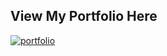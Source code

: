 ## View My Portfolio Here
[![portfolio](https://img.shields.io/badge/my_portfolio-000?style=for-the-badge&logo=ko-fi&logoColor=white)](https://ayushportfolio-amber.vercel.app/)